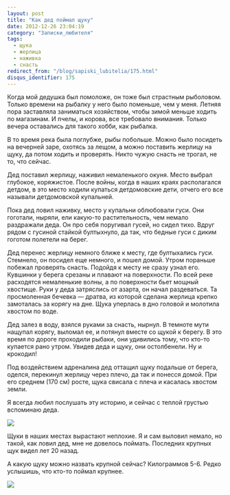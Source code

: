```yaml
---
layout: post
title: "Как дед поймал щуку"
date: 2012-12-26 23:04:19
category: "Записки_любителя"
tags:
  - щука
  - жерлица
  - наживка
  - снасть
redirect_from: "/blog/sapiski_lubitelia/175.html"
disqus_identifier: 175
---
```

Когда мой дедушка был помоложе, он тоже был страстным рыболовом. Только
времени на рыбалку у него было поменьше, чем у меня. Летняя пора
заставляла заниматься хозяйством, чтобы зимой меньше ходить по
магазинам. И пчелы, и корова, все требовало внимания. Только вечера
оставались для такого хобби, как рыбалка.

В то время река была поглубже, рыбы побольше. Можно было посидеть на
вечерней заре, охотясь за лещом, а можно поставить жерлицу на щуку, да
потом ходить и проверять. Никто чужую снасть не трогал, не то, что
сейчас.

Дед поставил жерлицу, наживил немаленького окуня. Место выбрал глубокое,
коряжистое. После войны, когда в наших краях располагался детдом, в это
место ходили купаться детдомовские дети, отчего его все называли
детдомовской купальней.

Пока дед ловил наживку, место у купальни облюбовали гуси. Они гоготали,
ныряли, ели какую-то растительность, чем немало раздражали деда. Он про
себя поругивал гусей, но сидел тихо. Вдруг рядом с гусиной стайкой
бултыхнуло, да так, что бедные гуси с диким гоготом полетели на берег.

Дед перенес жерлицу немного ближе к месту, где бултыхались гуси.
Стемнело, он посидел еще немного, и пошел домой. Утром пораньше побежал
проверять снасть. Подойдя к месту не сразу узнал его. Кувшинки у берега
срезаны и плавают на поверхности. По всей реке расходятся немаленькие
волны, а по поверхности бьет мощный хвостище. Руки у деда затряслись от
азарта, он начал раздеваться. Та просмоленная бечевка — дратва, из
которой сделана жерлица крепко замоталась за корягу на дне. Щука
уперлась в дно головой и молотила хвостом по воде.

Дед залез в воду, взялся руками за снасть, нырнул. В темноте мути
нащупал корягу, выломал ее, и потянул вместе со щукой к берегу. В это
время по дороге проходили рыбаки, они удивились тому, что кто-то
купается рано утром. Увидев деда и щуку, они остолбенели. Ну и крокодил!

Под воздействием адреналина дед оттащил щуку подальше от берега, оделся,
перекинул жерлицу через плечо, да так и понесся домой. При его среднем
(170 см) росте, щука свисала с плеча и касалась хвостом земли.

Я всегда любил послушать эту историю, и сейчас с теплой грустью
вспоминаю деда.

![](http://fishingguru.ru/uploads/images/00/00/01/2012/12/26/527b17.jpg)

Щуки в наших местах вырастают неплохие. Я и сам выловил немало, но
такой, как ловил дед, мне не довелось поймать. Последних крупных щук
видел лет 20 назад.

А какую щуку можно назвать крупной сейчас? Килограммов 5-6. Редко
услышишь, что кто-то поймал крупнее.

![](http://fishingguru.ru/uploads/images/00/00/01/2012/12/26/0a3d79.jpg)

